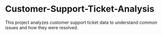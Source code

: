 # Customer-Support-Ticket-Analysis
This project analyzes customer support ticket data to understand common issues and how they were resolved.
